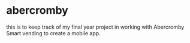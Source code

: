 # abercromby
this is to keep track of my final year project in working with Abercromby Smart vending to create a mobile app.
